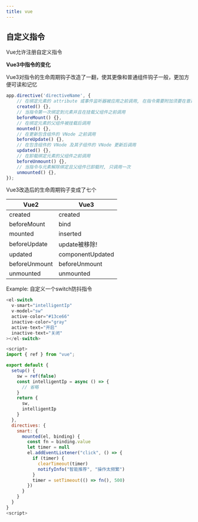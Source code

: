 ```yaml
---
title: vue
---
```


## 自定义指令

Vue允许注册自定义指令

**Vue3中指令的变化**

Vue3对指令的生命周期钩子改造了一翻，使其更像和普通组件钩子一般，更加方便可读和记忆

```js
app.directive('directiveName', {
    // 在绑定元素的 attribute 或事件监听器被应用之前调用, 在指令需要附加须要在普通的 v-on 事件监听器前调用的事件监听器时，这很有用
    created() {},
    // 当指令第一次绑定到元素并且在挂载父组件之前调用
    beforeMount() {},
    // 在绑定元素的父组件被挂载后调用
    mounted() {},
    // 在更新包含组件的 VNode 之前调用
    beforeUpdate() {},
    // 在包含组件的 VNode 及其子组件的 VNode 更新后调用
    updated() {},
    // 在卸载绑定元素的父组件之前调用
    beforeUnmount() {},
    // 当指令与元素解除绑定且父组件已卸载时, 只调用一次
    unmounted() {},
});
```

Vue3改造后的生命周期钩子变成了七个

| Vue2 | Vue3 |
| ---- | ---- |
| created | created |
| beforeMount | bind |
| mounted | inserted |
| beforeUpdate | update被移除! |
| updated | componentUpdated |
| beforeUnmount | beforeUnmount |
| unmounted | unmounted |

Example: 自定义一个switch防抖指令

```js
<el-switch
  v-smart="intelligentIp"
  v-model="sw"
  active-color="#13ce66"
  inactive-color="gray"
  active-text="开启"
  inactive-text="关闭"
></el-switch>

<script>
import { ref } from "vue";

export default {
  setup() {
    sw = ref(false)
    const intelligentIp = async () => {
      // 省略
    }
    return {
      sw,
      intelligentIp
    }
  },
  directives: {
    smart: {
      mounted(el, binding) {
        const fn = binding.value
        let timer = null
        el.addEventListener("click", () => {
          if (timer) {
            clearTimeout(timer)
            notifyInfo("智能推荐", "操作太频繁")
          }
          timer = setTimeout(() => fn(), 500)
        })
      }
    }
  }
}
<script>
```
